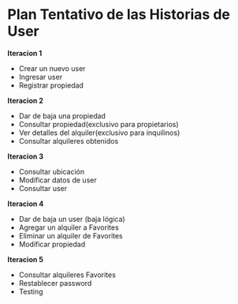 # Plan Tentativo de las Historias de User

**Iteracion 1**
- Crear un nuevo user
- Ingresar user
- Registrar propiedad

**Iteracion 2**
- Dar de baja una propiedad
- Consultar propiedad(exclusivo para propietarios)
- Ver detalles del alquiler(exclusivo para inquilinos)
- Consultar alquileres obtenidos

**Iteracion 3**
- Consultar ubicación
- Modificar datos de user
- Consultar user

**Iteracion 4**
- Dar de baja un user (baja lógica)
- Agregar un alquiler a Favorites
- Eliminar un alquiler de Favorites
- Modificar propiedad

**Iteracion 5**
- Consultar alquileres Favorites
- Restablecer password
- Testing

